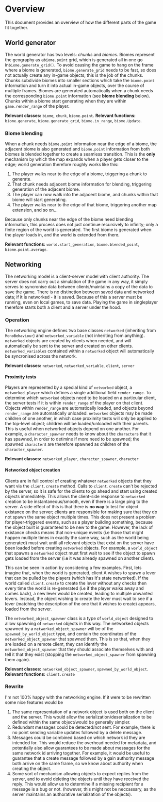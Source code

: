 
# Overview
This document provides an overview of how the different parts of the game fit together.

## World generator
The world generator has two levels: *chunks* and *biomes*. Biomes represent the geography as a`biome.point` grid, which is generated all in one go in`biome.generate_grid()`. To avoid causing the game to hang on the frame where a biome is generated, `biome.generate_grid` needs to be fast, so does not actually create any in-game objects; this is the job of the chunks. Chunks subdivide biomes into smaller sections which take the `biome.point` information and turn it into actual in-game objects, over the course of multiple frames. Biomes are generated automatically when a chunk needs the corresponding `biome.point` information (see **biome blending** below). Chunks within a biome start generating when they are within `game.render_range` of the player.

**Relevant classes:** `biome`, `chunk`, `biome.point`. **Relevant functions**:  `biome.generate`, `biome.generate_grid`, `biome.in_range`, `biome.Update`.

### Biome blending
When a chunk needs `biome.point` information near the edge of a biome, the adjacent biome is also generated and `biome.point` information from both biomes is blended together to create a seamless transition. This is the **only** mechanism by which the map expands when a player gets closer to the edge; world generation therefore roughly works like this:
1. The player walks near to the edge of a biome, triggering a chunk to generate.
2. That chunk needs adjacent biome information for blending, triggering generation of the adjacent biome.
3. The player can now walk into the adjacent biome, and chunks within that biome will start generating.
4. The player walks near to the edge of that biome, triggering another map extension, and so on...

Because only chunks near the edge of the biome need blending information, this process does not just continue recursively to infinity; only a finite region of the world is generated. The first biome is generated when the player loads in, and the world is extended from there.

**Relevant functions:** `world.start_generation`, `biome.blended_point`, `biome.point.average`.

## Networking
The networking model is a client-server model with client authority. The server does not carry out a simulation of the game in any way, it simply serves to syncronise data between clients/maintains a copy of the data to save the game. There is no distinction between saved data and networked data; if it is networked - it is saved. Because of this a server must be running, even on local games, to save data. Playing the game in singleplayer therefore starts both a client and a server under the hood.

### Operation
The networking engine defines two base classes `networked` (inheriting from `MonoBehaviour`) and `networked_variable` (not inheriting from anything). `networked` objects are created by clients when needed, and will automatically be sent to the server and created on other clients. `networked_variable`s contained within a `networked` object will automatically be syncronised across the network.

**Relevant classes:** `networked`, `networked_variable`, `client`, `server`

#### Proximity tests
Players are represented by a special kind of `networked` object, a `networked_player` which defines a single additional field `render_range`. To determine which `networked` objects need to be loaded on a particular client, the server tests if it is within `render_range` of the player on that client. Objects within `render_range` are automatically loaded, and objects beyond `render_range` are automatically unloaded. `networked` objects may be made children of one another, in which case proximity tests will only be applied to the top-level object; children will be loaded/unloaded with their parents. This is useful when networked objects depend on one another. For example, a `character_spawner` needs to know about the `character`s that it has spawned, in order to detimine if more need to be spawned; the spawned `character`s are therefore spawned as children of the `character_spawner`.

**Relevant classes:** `networked_player`, `character_spawner`, `character`

#### Networked object creation
Clients are in full control of creating whatever `networked` objects that they want via the `client.create` method. Calls to `client.create` can't be rejected by the server, so it is safe for the clients to go ahead and start using created objects immediately. This allows the client-side response to `networked` creation to be instantaneous/smooth, even if there is a large ping to the server. A side effect of this is that there is **no way** to test for object existance on the server; clients are responsible for making sure that they do not spawn the same object multiple times. This does not present a problem for player-triggered events, such as a player building something, because the object built is guaranteed to be new to the game. However, the lack of existance checks means that non-unique events (i.e those that might happen multiple times in exactly the same way, such as the world being generated) must wait until all relevant objcets that exist on the server have been loaded before creating `networked` objects. For example, a `world_object` that spawns a `networked` object must first wait to see if the object to spawn gets loaded from the server (i.e it was already spawned on another client).

This can be seen in action by considering a few examples. First, lets imagine that, when the world is generated, client A wishes to spawn a lever that can be pulled by the players (which has it's state networked). If the world called `client.create` to create the lever without any checks then every time the world is re-generated (i.e if the player walks away and comes back), a new lever would be created, leading to multiple unwanted levers. Instead, the object wishing to create the lever must wait to see if a lever (matching the description of the one that it wishes to create) appears, loaded from the server.

The `networked_object_spawner` class is a type of `world_object` designed to allow spawning of `networked` objects in this way. The networked objects spawned by a `networked_object_spawner` will be of the `spawned_by_world_object` type, and contain the coordinates of the `networked_object_spawner` that spawned them. This is so that, when they are loaded on a remote client, they can identify the `networked_object_spawner` that they should associate themselves with and tell it that they exist (stopping the `networked_object_spawner` from spawning them again).

**Relevant classes:** `networked_object_spawner`, `spawned_by_world_object`.
**Relevant functions:** `client.create`

### Rewrite
I'm not 100% happy with the networking engine. If it were to be rewritten some nice features would be
1. The same representation of a network object is used both on the client and the server. This would allow the serialization/deserialization to be defined within the same object/would be generally simpler.
2. Redundant messages could be detected/not sent. For example, there is no point sending variable updates followed by a delete message.
3. Messages could be combined based on which network id they are intended for. This would reduce the overhead needed for metadata, and potentially also allow guarantees to be made about messages for the same network id arriving together. For example, it would be useful to guarantee that a create message followed by a gain authority message both arrive on the same frame, so we know about authority when creating the object.
4. Some sort of mechanism allowing objects to expect replies from the server, and to avoid deleting the objects until they have reccived the reply. This would allow us to determine if a missing recipient for a message is a bug or not. (however, this might not be neccassary, as the server maintains an authorative serialization of the objects).
